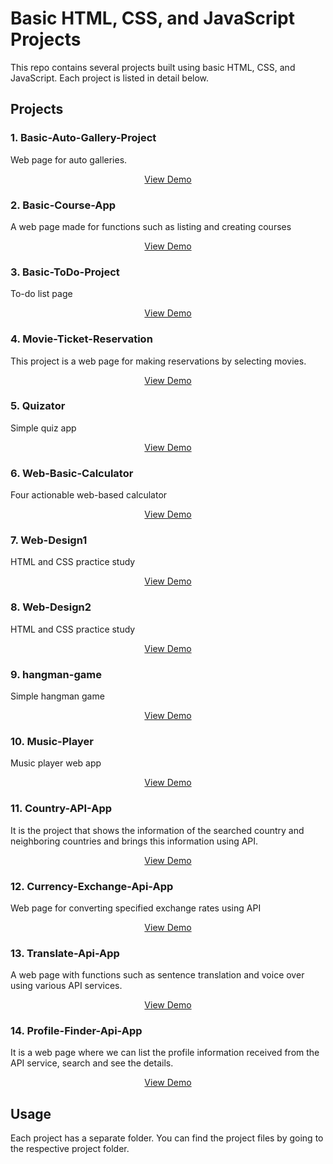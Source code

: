 # Basic HTML, CSS, and JavaScript Projects

This repo contains several projects built using basic HTML, CSS, and JavaScript. Each project is listed in detail below.

## Projects

### 1. Basic-Auto-Gallery-Project

Web page for auto galleries.

<p align="center">
<a href="https://furkan-can.github.io/Basic-Auto-Gallery-Project/" >View Demo</a>
</p>

### 2. Basic-Course-App

A web page made for functions such as listing and creating courses

<p align="center">
<a href="#" >View Demo</a>
</p>

### 3. Basic-ToDo-Project

To-do list page

<p align="center">
<a href="https://furkan-can.github.io/Basic-ToDo-Project/" >View Demo</a>
</p>

### 4. Movie-Ticket-Reservation

This project is a web page for making reservations by selecting movies.

<p align="center">
<a href="https://furkan-can.github.io/Movie-Ticket-Reservation/" >View Demo</a>
</p>

### 5. Quizator

Simple quiz app

<p align="center">
<a href="https://furkan-can.github.io/Quizator/" >View Demo</a>
</p>

### 6. Web-Basic-Calculator

Four actionable web-based calculator

<p align="center">
<a href="https://furkan-can.github.io/Web-Basic-Calculator/" >View Demo</a>
</p>

### 7. Web-Design1

HTML and CSS practice study

<p align="center">
<a href="https://furkan-can.github.io/Web-Design1/" >View Demo</a>
</p>

### 8. Web-Design2

HTML and CSS practice study

<p align="center">
<a href="https://furkan-can.github.io/Web-Design2/" >View Demo</a>
</p>

### 9. hangman-game

Simple hangman game

<p align="center">
<a href="https://furkan-can.github.io/hangman-game/" >View Demo</a>
</p>

### 10. Music-Player

Music player web app

<p align="center">
<a href="https://furkan-can.github.io/music-player/" >View Demo</a>
</p>

### 11. Country-API-App

It is the project that shows the information of the searched country and neighboring countries and brings this information using API.

<p align="center">
<a href="https://furkan-can.github.io/country-api-app/" >View Demo</a>
</p>

### 12. Currency-Exchange-Api-App

Web page for converting specified exchange rates using API

<p align="center">
<a href="https://furkan-can.github.io/currency-exchange-api-app/" >View Demo</a>
</p>

### 13. Translate-Api-App

A web page with functions such as sentence translation and voice over using various API services.

<p align="center">
<a href="https://furkan-can.github.io/translate-api-app/" >View Demo</a>
</p>

### 14. Profile-Finder-Api-App

It is a web page where we can list the profile information received from the API service, search and see the details.

<p align="center">
<a href="https://furkan-can.github.io/profile-finder-api-app/" >View Demo</a>
</p>

## Usage

Each project has a separate folder. You can find the project files by going to the respective project folder.
